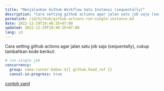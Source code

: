 ```yaml
---
title: "Menjalankan Github Workflow Satu Instansi (sequentally)"
description: "Cara setting github actions agar jalan satu job saja (sequentally)"
permalink: /id/Github/github-actions-run-single-instance.md
date: 2022-12-29T19:40:35+07:00
updated: 2022-12-29T19:40:35+07:00
lang: id
---
```


Cara setting github actions agar jalan satu job saja (sequentally), cukup tambahkan kode berikut:
```yaml
# run single job
concurrency:
  group: nama-runner-bebas-${{ github.head_ref }}
  cancel-in-progress: true
```

[contoh yaml](https://github.com/dimaslanjaka/nodejs-package-types/blob/9b725279f6972e5357294430116b007aee01f32d/.github/workflows/build-release.yml#L25-L28)
